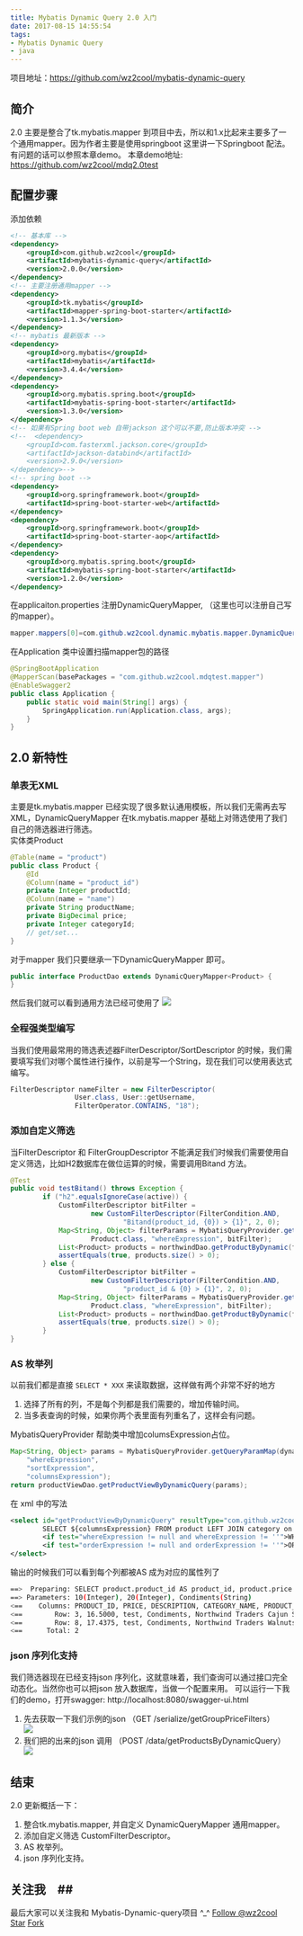 ```yaml
---
title: Mybatis Dynamic Query 2.0 入门
date: 2017-08-15 14:55:54
tags:
- Mybatis Dynamic Query
- java
---
```

项目地址：https://github.com/wz2cool/mybatis-dynamic-query  
## 简介 ##
2.0 主要是整合了tk.mybatis.mapper 到项目中去，所以和1.x比起来主要多了一个通用mapper。因为作者主要是使用springboot 这里讲一下Springboot 配法。有问题的话可以参照本章demo。
本章demo地址: https://github.com/wz2cool/mdq2.0test
## 配置步骤 ##
添加依赖
```xml
<!-- 基本库 -->
<dependency>
    <groupId>com.github.wz2cool</groupId>
    <artifactId>mybatis-dynamic-query</artifactId>
    <version>2.0.0</version>
</dependency>
<!-- 主要注册通用mapper -->
<dependency>
    <groupId>tk.mybatis</groupId>
    <artifactId>mapper-spring-boot-starter</artifactId>
    <version>1.1.3</version>
</dependency>
<!-- mybatis 最新版本 -->
<dependency>
    <groupId>org.mybatis</groupId>
    <artifactId>mybatis</artifactId>
    <version>3.4.4</version>
</dependency>
<dependency>
    <groupId>org.mybatis.spring.boot</groupId>
    <artifactId>mybatis-spring-boot-starter</artifactId>
    <version>1.3.0</version>
</dependency>
<!-- 如果有Spring boot web 自带jackson 这个可以不要,防止版本冲突 -->
<!--  <dependency>
    <groupId>com.fasterxml.jackson.core</groupId>
    <artifactId>jackson-databind</artifactId>
    <version>2.9.0</version>
</dependency>-->
<!-- spring boot -->
<dependency>
    <groupId>org.springframework.boot</groupId>
    <artifactId>spring-boot-starter-web</artifactId>
</dependency>
<dependency>
    <groupId>org.springframework.boot</groupId>
    <artifactId>spring-boot-starter-aop</artifactId>
</dependency>
<dependency>
    <groupId>org.mybatis.spring.boot</groupId>
    <artifactId>mybatis-spring-boot-starter</artifactId>
    <version>1.2.0</version>
</dependency>
```
在applicaiton.properties 注册DynamicQueryMapper, （这里也可以注册自己写的mapper）。
```java
mapper.mappers[0]=com.github.wz2cool.dynamic.mybatis.mapper.DynamicQueryMapper
```
在Application 类中设置扫描mapper包的路径
```java
@SpringBootApplication
@MapperScan(basePackages = "com.github.wz2cool.mdqtest.mapper")
@EnableSwagger2
public class Application {
    public static void main(String[] args) {
        SpringApplication.run(Application.class, args);
    }
}
```
## 2.0 新特性 ##
### 单表无XML ###
主要是tk.mybatis.mapper 已经实现了很多默认通用模板，所以我们无需再去写XML，DynamicQueryMapper 在tk.mybatis.mapper 基础上对筛选使用了我们自己的筛选器进行筛选。  
实体类Product
```java
@Table(name = "product")
public class Product {
    @Id
    @Column(name = "product_id")
    private Integer productId;
    @Column(name = "name")
    private String productName;
    private BigDecimal price;
    private Integer categoryId;
    // get/set...
}
```
对于mapper 我们只要继承一下DynamicQueryMapper 即可。
```java
public interface ProductDao extends DynamicQueryMapper<Product> {
}
```
然后我们就可以看到通用方法已经可使用了
 ![](https://raw.githubusercontent.com/wz2cool/markdownPhotos/master/res/20170815143538.png)

### 全程强类型编写 ###
当我们使用最常用的筛选表述器FilterDescriptor/SortDescriptor 的时候，我们需要填写我们对哪个属性进行操作，以前是写一个String，现在我们可以使用表达式编写。
```java
FilterDescriptor nameFilter = new FilterDescriptor(
                User.class, User::getUsername,
                FilterOperator.CONTAINS, "18");
```

### 添加自定义筛选 ###
当FilterDescriptor 和 FilterGroupDescriptor 不能满足我们时候我们需要使用自定义筛选，比如H2数据库在做位运算的时候，需要调用Bitand 方法。
```java
@Test
public void testBitand() throws Exception {
        if ("h2".equalsIgnoreCase(active)) {
            CustomFilterDescriptor bitFilter =
                    new CustomFilterDescriptor(FilterCondition.AND,
                            "Bitand(product_id, {0}) > {1}", 2, 0);
            Map<String, Object> filterParams = MybatisQueryProvider.getWhereQueryParamMap(
                    Product.class, "whereExpression", bitFilter);
            List<Product> products = northwindDao.getProductByDynamic(filterParams);
            assertEquals(true, products.size() > 0);
        } else {
            CustomFilterDescriptor bitFilter =
                    new CustomFilterDescriptor(FilterCondition.AND,
                            "product_id & {0} > {1}", 2, 0);
            Map<String, Object> filterParams = MybatisQueryProvider.getWhereQueryParamMap(
                    Product.class, "whereExpression", bitFilter);
            List<Product> products = northwindDao.getProductByDynamic(filterParams);
            assertEquals(true, products.size() > 0);
        }
}
```
### AS 枚举列 ###
以前我们都是直接 `SELECT * XXX` 来读取数据，这样做有两个非常不好的地方
1. 选择了所有的列，不是每个列都是我们需要的，增加传输时间。
2. 当多表查询的时候，如果你两个表里面有列重名了，这样会有问题。  

MybatisQueryProvider 帮助类中增加columsExpression占位。
```java
Map<String, Object> params = MybatisQueryProvider.getQueryParamMap(dynamicQuery,
    "whereExpression",
    "sortExpression",
    "columnsExpression");
return productViewDao.getProductViewByDynamicQuery(params);
```
在 xml 中的写法
```xml
<select id="getProductViewByDynamicQuery" resultType="com.github.wz2cool.mdqtest.model.entity.view.ProductView">
        SELECT ${columnsExpression} FROM product LEFT JOIN category on product.category_id = category.category_id
        <if test="whereExpression != null and whereExpression != ''">WHERE ${whereExpression}</if>
        <if test="orderExpression != null and orderExpression != ''">ORDER BY ${orderExpression}</if>
</select>
```
输出的时候我们可以看到每个列都被AS 成为对应的属性列了
```bash
==>  Preparing: SELECT product.product_id AS product_id, product.price AS price, category.description AS description, category.name AS category_name, product.name AS product_name, category.category_id AS category_id FROM product LEFT JOIN category on product.category_id = category.category_id WHERE ((product.price > ? AND product.price < ?) AND category.name = ?) 
==> Parameters: 10(Integer), 20(Integer), Condiments(String)
<==    Columns: PRODUCT_ID, PRICE, DESCRIPTION, CATEGORY_NAME, PRODUCT_NAME, CATEGORY_ID
<==        Row: 3, 16.5000, test, Condiments, Northwind Traders Cajun Seasoning, 2
<==        Row: 8, 17.4375, test, Condiments, Northwind Traders Walnuts, 2
<==      Total: 2
```

### json 序列化支持 ###
我们筛选器现在已经支持json 序列化，这就意味着，我们查询可以通过接口完全动态化。当然你也可以把json 放入数据库，当做一个配置来用。
可以运行一下我们的demo，打开swagger: http://localhost:8080/swagger-ui.html
1. 先去获取一下我们示例的json （GET /serialize/getGroupPriceFilters）  
![](https://raw.githubusercontent.com/wz2cool/markdownPhotos/master/res/20170815155941.png)
2. 我们把的出来的json 调用 （POST /data/getProductsByDynamicQuery）  
![](https://raw.githubusercontent.com/wz2cool/markdownPhotos/master/res/20170815160053.png)

## 结束 ##
2.0 更新概括一下：
1. 整合tk.mybatis.mapper, 并自定义 DynamicQueryMapper 通用mapper。
2. 添加自定义筛选 CustomFilterDescriptor。
3. AS 枚举列。
4. json 序列化支持。

## 关注我　##
最后大家可以关注我和 Mybatis-Dynamic-query项目 ^_^
<a class="github-button" href="https://github.com/wz2cool" data-size="large" data-show-count="true" aria-label="Follow @wz2cool on GitHub">Follow @wz2cool</a> <a class="github-button" href="https://github.com/wz2cool/mybatis-dynamic-query" data-size="large" data-show-count="true" aria-label="Star wz2cool/mybatis-dynamic-query on GitHub">Star</a> <a class="github-button" href="https://github.com/wz2cool/mybatis-dynamic-query/fork" data-size="large" data-show-count="true" aria-label="Fork wz2cool/mybatis-dynamic-query on GitHub">Fork</a>